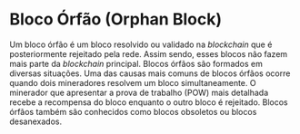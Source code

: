 # Bloco Órfão (Orphan Block)

Um bloco órfão é um bloco resolvido ou validado na _blockchain_ que é posteriormente rejeitado pela rede. Assim sendo, esses blocos não fazem mais parte da _blockchain_ principal. Blocos órfãos são formados em diversas situações. Uma das causas mais comuns de blocos órfãos ocorre quando dois mineradores resolvem um bloco simultaneamente. O minerador que apresentar a prova de trabalho (POW) mais detalhada recebe a recompensa do bloco enquanto o outro bloco é rejeitado. Blocos órfãos também são conhecidos como blocos obsoletos ou blocos desanexados.
